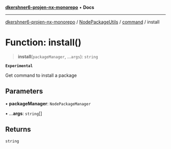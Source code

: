 [**dkershner6-projen-nx-monorepo**](../../../../../README.md) • **Docs**

***

[dkershner6-projen-nx-monorepo](../../../../../globals.md) / [NodePackageUtils](../../../README.md) / [command](../README.md) / install

# Function: install()

> **install**(`packageManager`, ...`args`): `string`

**`Experimental`**

Get command to install a package

## Parameters

• **packageManager**: `NodePackageManager`

• ...**args**: `string`[]

## Returns

`string`
